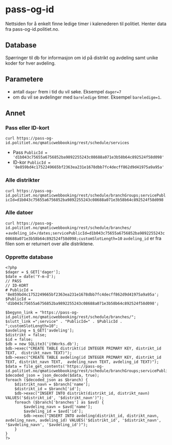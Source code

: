 # pass-og-id

Nettsiden for å enkelt finne ledige timer i kalenederen til politiet. Henter data fra pass-og-id.politiet.no.

## Database
Spørringer til db for informasjon om id på distrikt og avdeling samt unike koder for hver avdeling.

## Parametere

- antall `dager` frem i tid du vil søke. Eksempel `dager=7`
- om du vil se avdelinger med `bareledige` timer. Eksempel `bareledige=1`.


## Annet

### Pass eller ID-kort
`curl https://pass-og-id.politiet.no/qmaticwebbooking/rest/schedule/services`
- Pass `PublicId = 'd1b043c75655a6756852ba9892255243c08688a071e3b58b64c892524f58d098'`
- ID-kor `PublicId = '8e859bd4c1752249665bf2363ea231e1678dbb7fc4decff862d9d41975a9a95a'`

### Alle distrikter

`curl https://pass-og-id.politiet.no/qmaticwebbooking/rest/schedule/branchGroups;servicePublicId=d1b043c75655a6756852ba9892255243c08688a071e3b58b64c892524f58d098`

### Alle datoer
`curl https://pass-og-id.politiet.no/qmaticwebbooking/rest/schedule/branches/` +`avdeling_id`+`/dates;servicePublicId=d1b043c75655a6756852ba9892255243c08688a071e3b58b64c892524f58d098;customSlotLength=10`
`avdeling_id` er fra filen som er returnert over alle distriktene.

### Opprette database

```
<?php
$dager = $_GET['dager'];
$date = date('Y-m-d');
// PASS
// ID-KORT
# PublicId = '8e859bd4c1752249665bf2363ea231e1678dbb7fc4decff862d9d41975a9a95a';
$PublicId = 'd1b043c75655a6756852ba9892255243c08688a071e3b58b64c892524f58d098';

$begynn_link = "https://pass-og-id.politiet.no/qmaticwebbooking/rest/schedule/branches/";
$slutt_link =";service" . "PublicId=" . $PublicId . ";customSlotLength=10";
$avdeling = $_GET['avdeling'];
$distrikt = false;
$id = false;
$db = new SQLite3('itWorks.db');
$db->exec("CREATE TABLE distrikt(id INTEGER PRIMARY KEY, distrikt_id TEXT,  distrikt_navn TEXT)");
$db->exec("CREATE TABLE avdeling(id INTEGER PRIMARY KEY, distrikt_id TEXT, distrikt_navn TEXT,  avdeling_navn TEXT, avdeling_id TEXT)");
$data = file_get_contents('https://pass-og-id.politiet.no/qmaticwebbooking/rest/schedule/branchGroups;servicePublicId=d1b043c75655a6756852ba9892255243c08688a071e3b58b64c892524f58d098');
$decoded_json = json_decode($data, true);
foreach ($decoded_json as $branch) {
    $distrikt_navn = $branch['name'];
    $distrikt_id = $branch['id'];
    $db->exec("INSERT INTO distrikt(distrikt_id, distrikt_navn) VALUES('$distrikt_id', '$distrikt_navn')");
    foreach ($branch['branches'] as $avd) {
        $avdeling_navn = $avd['name'];
        $avdeling_id = $avd['id'];
        $db->exec("INSERT INTO avdeling(distrikt_id, distrikt_navn, avdeling_navn, avdeling_id) VALUES('$distrikt_id', '$distrikt_navn', '$avdeling_navn', '$avdeling_id')");
    }
}
?>
